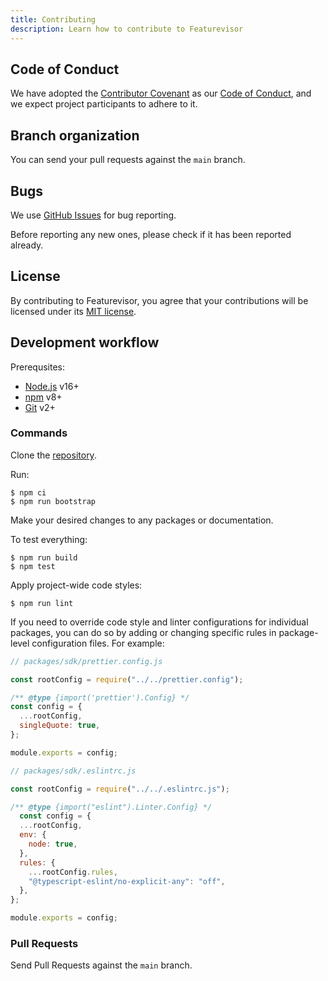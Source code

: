 ```yaml
---
title: Contributing
description: Learn how to contribute to Featurevisor
---
```


## Code of Conduct

We have adopted the [Contributor Covenant](https://www.contributor-covenant.org/) as our [Code of Conduct](https://github.com/fahad19/featurevisor/blob/main/CODE_OF_CONDUCT.md), and we expect project participants to adhere to it.

## Branch organization

You can send your pull requests against the `main` branch.

## Bugs

We use [GitHub Issues](https://github.com/fahad19/featurevisor/issues) for bug reporting.

Before reporting any new ones, please check if it has been reported already.

## License

By contributing to Featurevisor, you agree that your contributions will be licensed under its [MIT license](https://github.com/fahad19/featurevisor/blob/main/LICENSE).

## Development workflow

Prerequsites:

- [Node.js](https://nodejs.org/en/) v16+
- [npm](https://www.npmjs.com/) v8+
- [Git](https://git-scm.com/) v2+

### Commands

Clone the [repository](https://github.com/fahad19/featurevisor).

Run:

```
$ npm ci
$ npm run bootstrap
```

Make your desired changes to any packages or documentation.

To test everything:

```
$ npm run build
$ npm test
```

Apply project-wide code styles:

```
$ npm run lint
```

If you need to override code style and linter configurations for individual packages, you can do so by adding or changing specific rules in package-level configuration files. For example:

```js
// packages/sdk/prettier.config.js

const rootConfig = require("../../prettier.config");

/** @type {import('prettier').Config} */
const config = {
  ...rootConfig,
  singleQuote: true,
};

module.exports = config;
```

```js
// packages/sdk/.eslintrc.js

const rootConfig = require("../../.eslintrc.js");

/** @type {import("eslint").Linter.Config} */
  const config = {
  ...rootConfig,
  env: {
    node: true,
  },
  rules: {
    ...rootConfig.rules,
    "@typescript-eslint/no-explicit-any": "off",
  },
};

module.exports = config;
```

### Pull Requests

Send Pull Requests against the `main` branch.
